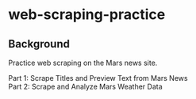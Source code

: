 # web-scraping-practice

## Background

Practice web scraping on the Mars news site.

Part 1: Scrape Titles and Preview Text from Mars News </br>
Part 2: Scrape and Analyze Mars Weather Data
